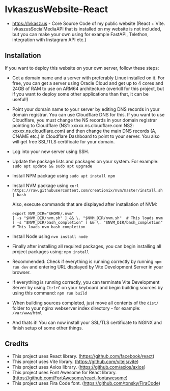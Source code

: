 # lvkaszusWebsite-React

- https://lvkasz.us - Core Source Code of my public website (React + Vite. lvkaszusSocialMediaAPI that is installed on my website is not included, but you can make your own using for example FastAPI, Telethon, integration with Instagram API etc.)


## Installation

If you want to deploy this website on your own server, follow these steps:

- Get a domain name and a server with preferably Linux installed on it. For free, you can get a server using Oracle Cloud and get up to 4 cores and 24GB of RAM to use on ARM64 architecture (overkill for this project, but if you want to deploy some other applications than that, it can be useful!)

- Point your domain name to your server by editing DNS records in your domain registrar. You can use Cloudflare DNS for this. If you want to use Cloudflare, you must change the NS records in your domain registrar pointing to Cloudflare (NS1: xxxxx.ns.cloudflare.com   NS2: xxxxx.ns.cloudflare.com) and then change the main DNS records (A, CNAME etc.) in Cloudflare Dashboard to point to your server. You also will get free SSL/TLS certificate for your domain.

- Log into your new server using SSH.

- Update the package lists and packages on your system. For example: `sudo apt update && sudo apt upgrade`

- Install NPM package using `sudo apt install npm`

- Install NVM package using `curl https://raw.githubusercontent.com/creationix/nvm/master/install.sh | bash`
  
  Also, execute commands that are displayed after installation of NVM:
  ```
  export NVM_DIR="$HOME/.nvm"
  [ -s "$NVM_DIR/nvm.sh" ] && \. "$NVM_DIR/nvm.sh"  # This loads nvm
  [ -s "$NVM_DIR/bash_completion" ] && \. "$NVM_DIR/bash_completion"  # This loads nvm bash_completion
  ```

- Install Node using `nvm install node`
 
- Finally after installing all required packages, you can begin installing all project packages using: `npm install`

- Recommended: Check if everything is running correctly by running `npm run dev` and entering URL displayed by Vite Development Server in your browser.

- If everything is running correctly, you can terminate Vite Development Server by using `Ctrl+C` on your keyboard and begin building sources by using this command: `npm run build`

- When building sources completed, just move all contents of the `dist/` folder to your nginx webserver index directory - for example: `/var/www/html`

- And thats it! You can now install your SSL/TLS certificate to NGINX and finish setup of some other things.


## Credits
- This project uses React library. (https://github.com/facebook/react)
- This project uses Vite library. (https://github.com/vitejs/vite)
- This project uses Axios library. (https://github.com/axios/axios)
- This project uses Font Awesome for React library. (https://github.com/FortAwesome/react-fontawesome)
- This project uses Fira Code font. (https://github.com/tonsky/FiraCode)
